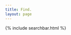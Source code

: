 ```yaml
---
title: Find.
layout: page
---
```


{% include searchbar.html %}
<div id="search-results" class="post-list">
